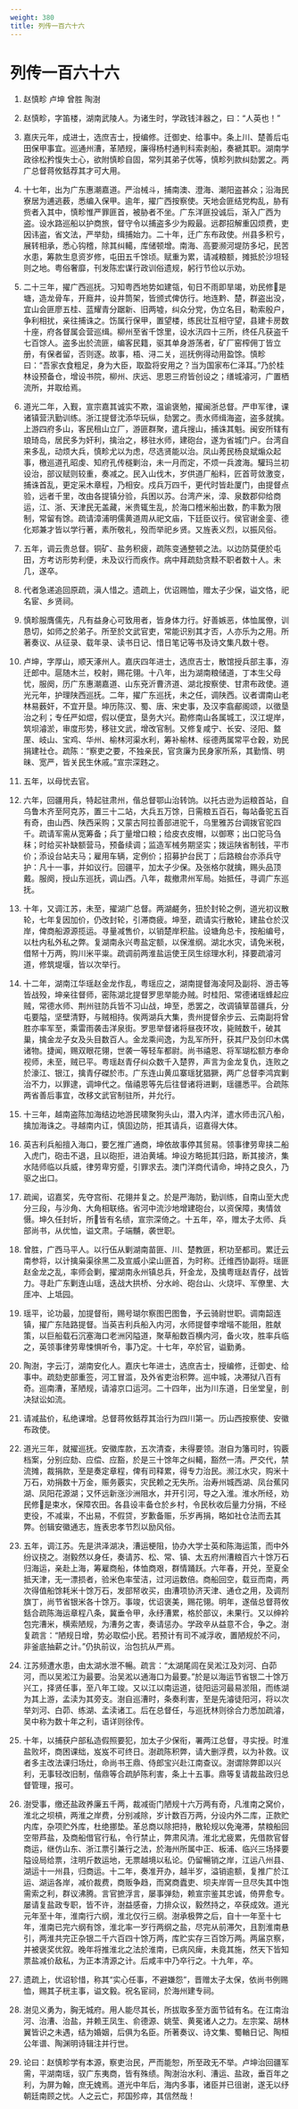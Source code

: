 ```yaml
---
weight: 380
title: 列传一百六十六
---
```


# 列传一百六十六

1. <span id="列传一百六十六-1"></span>
赵慎畛 卢坤 曾胜 陶澍

2. <span id="列传一百六十六-2"></span>
赵慎畛，字笛楼，湖南武陵人。为诸生时，学政钱沣器之，曰：“人英也！”

3. <span id="列传一百六十六-3"></span>
嘉庆元年，成进士，选庶吉士，授编修。迁御史、给事中。条上川、楚善后屯田保甲事宜。巡通州漕，革陋规，廉得杨村通判科索剥船，奏褫其职。湖南学政徐松矜愎失士心，欲附慎畛自固，常列其弟子优等，慎畛列款纠劾罢之。两广总督蒋攸銛荐其才可大用。

4. <span id="列传一百六十六-4"></span>
十七年，出为广东惠潮嘉道。严治械斗，捕南澳、澄海、潮阳盗甚众；沿海民寮居为逋逃薮，悉编入保甲。逾年，擢广西按察使。天地会匪结党构乱，胁有赀者入其中，慎畛惟严罪匪首，被胁者不坐。广东洋匪投诚后，渐入广西为盗。设水路巡船以护商旅，督守令以捕盗多少为殿最。远郡招解重囚烦费，吏因讳盗，省文法，严举劾，缉捕始力。二十年，迁广东布政使。州县多积亏，展转相承，悉心钩稽，除其纠轕，库储顿增。南海、高要濒河堤防多圮，民苦水患，筹款生息资岁修，屯田五千馀顷。赋重为累，请减粮额，摊抵於沙坦轻则之地。粤俗奢靡，刊发陈宏谋行政训俗遗规，躬行节俭以示劝。

5. <span id="列传一百六十六-5"></span>
二十三年，擢广西巡抚。习知粤西地势如建瓴，旬日不雨即旱竭，劝民修是塘，造龙骨车，开廕井，设井筒架，皆颁式俾仿行。地连黔、楚，群盗出没，宜山会匪廖五桂、蓝耀青分踞新、旧两墟，纠众分党，伪立名目，勒索殷户，争利相扰，亲往捕诛之。饬属行保甲，置望楼，练民壮互相守望，县建卡房数十座，府各督属会营巡缉。柳州至省千馀里，设水汛四十三所，终任凡获盗千七百馀人。盗多出於流匪，编客民籍，驱其单身游荡者，矿厂窑榨佣丁皆立册，有保者留，否则逐。故事，梧、浔二关，巡抚例得动用盈馀。慎畛曰：“吾家衣食粗足，身为大臣，取盈将安用之？当为国家布仁泽耳。”乃於桂林设预备仓，增设书院，柳州、庆远、思恩三府皆创设之；缮城濬河，广置栖流所，并取给焉。

6. <span id="列传一百六十六-6"></span>
道光二年，入觐，宣宗嘉其诚实不欺，温谕褒勉，擢闽浙总督。严申军律，课诸镇营汛勤训练。浙江提督沈添华玩纵，劾罢之。责水师缉海盗，盗多就擒。上游四府多山，客民租山立厂，游匪群聚，遣兵搜山，捕诛其魁。闽安所辖有琅琦岛，居民多为奸利，擒治之，移驻水师，建砲台，遂为省城门户。台湾自来多乱，动烦大兵，慎畛尤以为虑，尽选贤能以治。凤山莠民杨良斌煽众起事，檄巡道孔昭虔、知府孔传穟剿治，未一月而定，不烦一兵渡海。驩玛兰初设治，部议赋则较重，奏减之。民入山伐木，岁供道厂船料，匠首苛敛激变，捕诛首乱，更定采木章程，乃相安。戍兵万四千，更代时皆赴厦门，由提督点验，远者千里，改由各提镇分验，兵困以苏。台湾产米，漳、泉数郡仰给商运，江、浙、天津民无盖藏，米贵辄生乱，於海口稽米船出数，酌丰歉为限制，常留有馀。疏请漳浦明儒黄道周从祀文庙，下廷臣议行。侯官谢金銮、德化郑兼才皆以学行著，素所敬礼，殁而举祀乡贤。又旌表义烈，以振风俗。

7. <span id="列传一百六十六-7"></span>
五年，调云贵总督。铜矿、盐务积疲，疏陈变通整顿之法。以边防莫便於屯田，方考访形势利便，未及议行而疾作。病中拜疏劾贪黩不职者数十人。未几，遂卒。

8. <span id="列传一百六十六-8"></span>
代者急递追回原疏，滇人惜之。遗疏上，优诏赐恤，赠太子少保，谥文恪，祀名宦、乡贤祠。

9. <span id="列传一百六十六-9"></span>
慎畛服膺儒先，凡有益身心可致用者，皆身体力行。好善嫉恶，体恤属僚，训恳切，如师之於弟子。所至於文武官吏，常能识别其才否，人亦乐为之用。所著奏议、从征录、载年录、读书日记、惜日笔记等书及诗文集凡数十卷。

10. <span id="列传一百六十六-10"></span>
卢坤，字厚山，顺天涿州人。嘉庆四年进士，选庶吉士，散馆授兵部主事，洊迁郎中。扈随木兰，校射，赐花翎。十八年，出为湖南粮储道，丁本生父母忧，服阕，历广东惠潮嘉道、山东兗沂曹济道、湖北按察使、甘肃布政使。道光元年，护理陕西巡抚。二年，擢广东巡抚，未之任，调陕西。议者谓南山老林易薮奸，不宜开垦。坤历陈汉、蜀、唐、宋史事，及汉李翕郙阁颂，以徵垦治之利；专任严如熤，假以便宜，垦务大兴。勘修南山各属城工，汉江堤岸，筑坝濬淤，审度形势，移驻文武，增改官制。又修复咸宁、长安、泾阳、盩厔、岐山、宝鸡、华州、榆林河渠水利，筹补榆林、绥德两属常平仓穀，劝民捐建社仓。疏陈：“察吏之要，不独亲民，官贪廉为民身家所系，其勤惰、明昧、宽严，皆关民生休戚。”宣宗深韪之。

11. <span id="列传一百六十六-11"></span>
五年，以母忧去官。

12. <span id="列传一百六十六-12"></span>
六年，回疆用兵，特起驻肃州，偕总督鄂山治转饷。以托古逊为运粮首站，自乌鲁木齐至阿克苏，置三十二站，大兵五万馀，日需粮五百石，每站备驼五百有奇，由山西、陕西采购；又蒙古阿拉善部进驼千，乌里雅苏台调拨官驼四千。疏请军需从宽筹备；兵丁量增口粮；给皮衣皮帽，以御寒；出口驼马刍秣；时给买补缺额营马，预备续调；监造军械务期坚实；拨运陕省制钱，平市价；添设台站夫马；雇用车辆，定例价；招募护台民丁；后路粮台亦添兵守护：凡十一事，并如议行。回疆平，加太子少保。及张格尔就擒，赐头品顶戴。服阕，授山东巡抚，调山西。八年，裁撤肃州军局。始抵任，寻调广东巡抚。

13. <span id="列传一百六十六-13"></span>
十年，又调江苏，未至，擢湖广总督。两湖鹺务，狃於封轮之例，道光初议散轮，七年复因加价，仍改封轮，引滞商疲。坤至，疏请实行散轮，建盐仓於汉岸，俾商船源源揽运。寻量减售价，以销楚岸积盐。设塘角总卡，按船编号，以杜内私外私之弊。复湖南永兴粤盐定额，以保淮纲。湖北水灾，请免米税，借帑十万两，购川米平粜。疏调前两淮盐运使王凤生综理水利，择要疏濬河道，修筑堤堰，皆以次举行。

14. <span id="列传一百六十六-14"></span>
十二年，湖南江华瑶赵金龙作乱，粤瑶应之，湖南提督海凌阿及副将、游击等皆战殁，坤亲往督师，密陈湖北提督罗思举能办贼。时桂阳、常德诸瑶蜂起应贼，常德水师、荆州驻防兵皆不习山战，坤至，悉罢之，改调镇筸苗疆兵，分屯要隘，坚壁清野，与贼相持。俟两湖兵大集，贵州提督余步云、云南副将曾胜亦率军至，乘雷雨袭击洋泉街。罗思举督诸将昼夜环攻，毙贼数千，破其巢，擒金龙子女及头目数百人。金龙乘间逸，为乱军所歼，获其尸及剑印木偶诸物。捷闻，赐双眼花翎，世袭一等轻车都尉。尚书禧恩、将军瑚松额方奉命视师，未至，贼已平。粤瑶赵青仔纠众数千入楚界，声言为金龙复仇，连败之於濠江、银江，擒青仔磔於市。广东连山黄瓜寨瑶犹猖獗，两广总督李鸿宾剿治不力，以罪逮，调坤代之。偕禧恩等先后往督诸将进剿，瑶疆悉平。合疏陈两省善后事宜，改移文武官制驻所，并允行。

15. <span id="列传一百六十六-15"></span>
十三年，越南盗陈加海结边地游民啸聚狗头山，潜入内洋，遣水师击沉八船，擒加海诛之。寻越南内讧，慎固边防，拒其请兵，诏嘉得大体。

16. <span id="列传一百六十六-16"></span>
英吉利兵船擅入海口，要乞推广通商，坤依故事停其贸易。领事律劳卑挟二船入虎门，砲击不退，且以砲拒，进泊黄埔。坤设方略扼其归路，断其接济，集水陆师临以兵威，律劳卑穷蹙，引罪求去。澳门洋商代请命，坤持之良久，乃驱之出口。

17. <span id="列传一百六十六-17"></span>
疏闻，诏嘉奖，先夺宫衔、花翎并复之。於是严海防，勤训练，自南山至大虎分三段，与沙角、大角相联络。省河中流沙地增建砲台，以资保障，夷情敛慑。坤久任封圻，所皆有名绩，宣宗深倚之。十五年，卒，赠太子太师、兵部尚书，从优恤，谥文肃。子端黼，袭世职。

18. <span id="列传一百六十六-18"></span>
曾胜，广西马平人。以行伍从剿湖南苗匪、川、楚教匪，积功至都司。累迁云南参将，以计擒枭渠徐黑二及宣威小梁山匪首，为时称。迁维西协副将。瑶匪赵金龙之乱，率师会剿，擢湖南永州镇总兵，歼金龙，及擒粤瑶赵青仔，战皆力。寻赴广东剿连山瑶，迭战大拱桥、分水岭、砲台山、火烧坪、军僚里、大厓冲、上坻园。

19. <span id="列传一百六十六-19"></span>
瑶平，论功最，加提督衔，赐号瑚尔察图巴图鲁，予云骑尉世职。调南韶连镇，擢广东陆路提督。当英吉利兵船入内河，水师提督李增堦不能阻，胜献策，以巨船载石沉塞海口老洲冈隘道，聚草船数百横内河，备火攻，胜率兵临之，英领事律劳卑悚惧听令，事乃定。十七年，卒於官，谥勤勇。

20. <span id="列传一百六十六-20"></span>
陶澍，字云汀，湖南安化人。嘉庆七年进士，选庶吉士，授编修，迁御史、给事中。疏劾吏部重签，河工冒滥，及外省吏治积弊。巡中城，决滞狱八百有奇。巡南漕，革陋规，请濬京口运河。二十四年，出为川东道，日坐堂皇，剖决狱讼如流。

21. <span id="列传一百六十六-21"></span>
请减盐价，私绝课增。总督蒋攸銛荐其治行为四川第一。历山西按察使、安徽布政使。

22. <span id="列传一百六十六-22"></span>
道光三年，就擢巡抚。安徽库款，五次清查，未得要领。澍自为籓司时，钩覈档案，分别应劾、应偿、应豁，於是三十馀年之纠轕，豁然一清。严交代，禁流摊，裁捐款，至是奏定章程，俾有司释累，得专力治民。濒江水灾，购米十万石，劝捐数十万金，赈务覈实，灾民赖之无失所。治寿州城西湖、凤台蕉冈湖、凤阳花源湖；又怀远新涨沙洲阻水，并开引河，导之入淮。淮水所经，劝民修是束水，保障农田。各县设丰备仓於乡村，令民秋收后量力分捐，不经吏役，不减粜，不出易，不假贷，岁歉备赈，乐岁再捐，略如社仓法而去其弊。创辑安徽通志，旌表忠孝节烈以励风俗。

23. <span id="列传一百六十六-23"></span>
五年，调江苏。先是洪泽湖决，漕运梗阻，协办大学士英和陈海运策，而中外纷议挠之。澍毅然以身任，奏请苏、松、常、镇、太五府州漕粮百六十馀万石归海运，亲赴上海，筹雇商船，体恤商艰，群情踊跃。六年春，开兑，至夏全抵天津，无一漂损者，验米色率莹洁，过河运数倍。商船回空，载豆而南，两次得值船馀耗米十馀万石，发部帑收买，由漕项协济天津、通仓之用，及调剂旗丁，尚节省银米各十馀万。事竣，优诏褒美，赐花翎。明年，遂偕总督蒋攸銛合疏陈海运章程八条，冀垂令甲，永纾漕累，格於部议，未果行。又以绅衿包完漕米，横索陋规，为漕务之害，奏请惩办。学政辛从益意不合，争之。澍复疏言：“陋规日增，势必取偿小民。若预计有司不减浮收，置陋规於不问，非釜底抽薪之计。”仍执前议，治包抗从严焉。

24. <span id="列传一百六十六-24"></span>
江苏频遭水患，由太湖水泄不暢。疏言：“太湖尾闾在吴淞江及刘河、白茆河，而以吴淞江为最要。治吴淞以通海口为最要。”於是以海运节省银二十馀万兴工，择贤任事，至八年工竣。又以江以南运道，徒阳运河最易淤阻，而练湖为其上游，孟渎为其旁支。澍自巡漕时，条奏利害，至是先濬徒阳河，将以次举刘河、白茆、练湖、孟渎诸工。后在总督任，与巡抚林则徐合力悉加疏濬，吴中称为数十年之利，语详则徐传。

25. <span id="列传一百六十六-25"></span>
十年，以捕获户部私造假照要犯，加太子少保衔，署两江总督，寻实授。时淮盐败坏，商困课绌，岌岌不可终日。澍疏陈积弊，请大删浮费，以为补救。议者多主改法课归场灶，命尚书王鼎、侍郎宝兴赴江南查议。澍谓除弊即以兴利，无事轻改旧制，偕鼎等合疏胪陈利害，条上十五事。鼎等复请裁盐政归总督管理，报可。

26. <span id="列传一百六十六-26"></span>
澍受事，缴还盐政养廉五千两，裁减衙门陋规十六万两有奇，凡淮南之窝价，淮北之坝槓，两淮之岸费，分别减除，岁计数百万两，分设内外二库，正款贮内库，杂项贮外库，杜绝挪垫。革总商以除把持，散轮规以免淹滞，禁粮船回空带芦盐，及商船借官行私，令行禁止，弊肃风清。淮北尤疲累，先借款官督商运，继仿山东、浙江票引兼行之法，於海州所属中正、板浦、临兴三场择要隘设局给票，注明斤数运地，无票越境以私论。仍留暢销之岸，江运八州县、湖运十一州县，归商运。十二年，奏准开办，越半岁，溢销逾额，复推广於江运、湖运各岸，减价裁费，商贩争趋，而窝商蠹吏、坝夫岸胥一旦尽失其中饱需索之利，群议沸腾。言官摭浮言，屡事弹劾，赖宣宗鉴其忠诚，倚畀愈专。屡请复盐政专职，皆不许，澍益感奋，力排众议，毅然持之，卒获成效。道光元年至十年，淮南行六纲，淮北仅行三纲。澍承极弊之后，自十一年至十七年，淮南已完六纲有馀，淮北率一岁行两纲之盐，尽完从前滞欠，且割淮南悬引，两淮共完正杂银二千六百四十馀万两，库贮实存三百馀万两。两届京察，并被褒奖优叙。晚年将推淮北之法於淮南，已病风痺，未竟其施，然天下皆知票盐减价敌私，为正本清源之计。后咸丰中乃卒行之。十九年，卒。

27. <span id="列传一百六十六-27"></span>
遗疏上，优诏轸惜，称其“实心任事，不避嫌怨”，晋赠太子太保，依尚书例赐恤，赐其子桄主事，谥文毅。祝名宦祠，於海州建专祠。

28. <span id="列传一百六十六-28"></span>
澍见义勇为，胸无城府。用人能尽其长，所拔取多至方面节钺有名。在江南治河、治漕、治盐，并赖王凤生、俞德源、姚莹、黄冕诸人之力。左宗棠、胡林翼皆识之未遇，结为婚姻，后俱为名臣。所著奏议、诗文集、蜀輶日记、陶桓公年谱、陶渊明诗辑注并行世。

29. <span id="列传一百六十六-29"></span>
论曰：赵慎畛学有本源，察吏治民，严而能恕，所至政无不举。卢坤治回疆军需，平湖南瑶，驭广东夷商，皆有殊绩。陶澍治水利、漕运、盐政，垂百年之利，为屏为翰，庶无媿焉。道光中年后，海内多事，诸臣并已徂谢，遂无以纾朝廷南顾之忧。人之云亡，邦国殄瘁，其信然哉！
